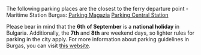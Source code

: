 The following parking places are the closest to the ferry departure point - Maritime Station Burgas: <a href="https://maps.app.goo.gl/e8zex5bBRy9CWPMe7" target="_blank">Parking Magazia</a> <a href="https://maps.app.goo.gl/NYykeTB535yaSpm38" target="_blank">Parking Central Station</a>

Please bear in mind that the **6th of September** is a **national holiday** in Bulgaria. Additionally, the **7th** and **8th** are weekend days, so lighter rules for parking in the city apply. For more information about parking guidelines in Burgas, you can visit <a target="_blank" href="https://www.transportburgas.bg/bg/%D0%BF%D1%80%D0%B0%D0%B2%D0%B8%D0%BB%D0%B0-%D0%B2-%D0%BF%D0%BB%D0%B0%D1%82%D0%B5%D0%BD%D0%B8-%D0%B7%D0%BE%D0%BD%D0%B8-%D0%B3%D1%80%D0%B0%D0%B4-%D0%B1%D1%83%D1%80%D0%B3%D0%B0%D1%81">this website</a>.
